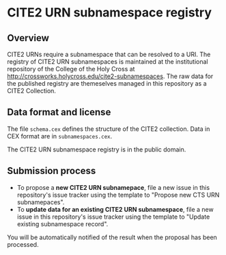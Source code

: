 # CITE2 URN subnamespace registry


## Overview


CITE2 URNs require a subnamespace that can be resolved to a URI.   The registry of CITE2 URN subnamespaces is maintained at the institutional repository of the College of the Holy Cross at <http://crossworks.holycross.edu/cite2-subnamespaces>.  The raw data for the published registry are themeselves managed in this repository as a CITE2 Collection.

## Data format and license

The file `schema.cex` defines the structure of the CITE2 collection.  Data in CEX format are in `subnamespaces.cex`.

The CITE2 URN subnamespace registry is in the public domain.

## Submission process


-  To propose a **new CITE2 URN subnamepace**, file a new issue in this repository's issue tracker using the template to "Propose new CTS URN subnamepaces".  
-  To **update data for an existing CITE2 URN subnamespace**,  file a new issue in this repository's issue tracker using the template to "Update existing subnamespace record".  

You will be automatically notified of the result when the proposal has been processed.
